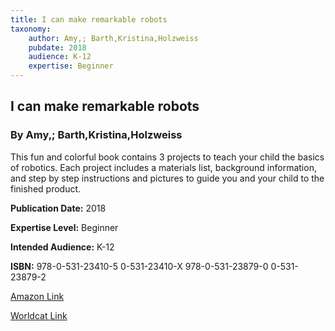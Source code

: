 ```yaml
---
title: I can make remarkable robots
taxonomy:
	author: Amy,; Barth,Kristina,Holzweiss
	pubdate: 2018
	audience: K-12
	expertise: Beginner
---
```

## I can make remarkable robots
### By Amy,; Barth,Kristina,Holzweiss
This fun and colorful book contains 3 projects to teach your child the basics of robotics.  Each project includes a materials list, background information, and step by step instructions and pictures to guide you and your child to the finished product.

**Publication Date:** 2018

**Expertise Level:** Beginner

**Intended Audience:** K-12

**ISBN:** 978-0-531-23410-5 0-531-23410-X 978-0-531-23879-0 0-531-23879-2

[Amazon Link]()

[Worldcat Link]()